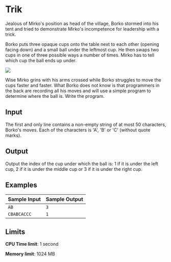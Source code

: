 # Trik

Jealous of Mirko's position as head of the village, Borko stormed into his tent and tried to demonstrate Mirko's incompetence for leadership with a trick.

Borko puts three opaque cups onto the table next to each other (opening facing down) and a small ball under the leftmost cup. He then swaps two cups in one of three possible ways a number of times. Mirko has to tell which cup the ball ends up under.

![](https://i.imgur.com/N8kXzkg.png)

Wise Mirko grins with his arms crossed while Borko struggles to move the cups faster and faster. What Borko does not know is that programmers in the back are recording all his moves and will use a simple program to determine where the ball is. Write the program.

## Input

The first and only line contains a non-empty string of at most 50 characters, Borko's moves. Each of the characters is 'A', 'B' or 'C' (without quote marks).

## Output

Output the index of the cup under which the ball is: 1 if it is under the left cup, 2 if it is under the middle cup or 3 if it is under the right cup.

## Examples

Sample Input | Sample Output
-|-
`AB` | `3`
`CBABCACCC` | `1`

## Limits

**CPU Time limit**: 1 second

**Memory limit**: 1024 MB
